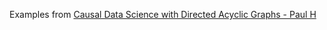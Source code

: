Examples from [Causal Data Science with Directed Acyclic Graphs - Paul H](https://www.udemy.com/course/causal-data-science/)
